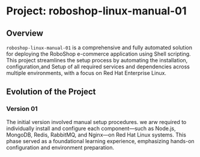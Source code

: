 # Project: roboshop-linux-manual-01

## Overview
`roboshop-linux-manual-01` is a comprehensive and fully automated solution for deploying the RoboShop e-commerce application using Shell scripting. This project streamlines the setup process by automating the installation, configuration,and Setup of all required services and dependencies across multiple environments, with a focus on Red Hat Enterprise Linux.

## Evolution of the Project

### Version 01
The initial version involved manual setup procedures. we arw required to individually install and configure each component—such as Node.js, MongoDB, Redis, RabbitMQ, and Nginx—on Red Hat Linux systems. This phase served as a foundational learning experience, emphasizing hands-on configuration and environment preparation.


